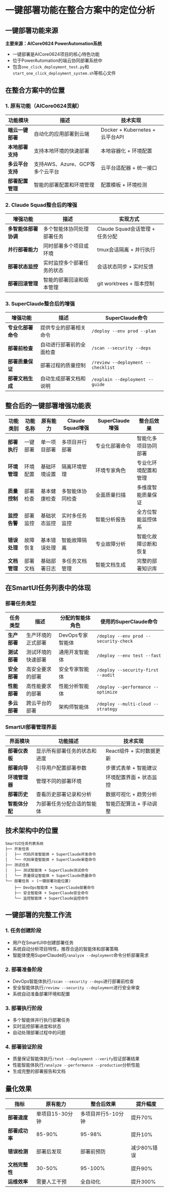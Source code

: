 # 一键部署功能在整合方案中的定位分析

## 一键部署功能来源

**主要来源：AICore0624 PowerAutomation系统**
- 一键部署是AICore0624项目的核心特色功能
- 位于PowerAutomation的端云协同部署系统中
- 包含`one_click_deployment_test.py`和`start_one_click_deployment_system.sh`等核心文件

## 在整合方案中的位置

### 1. 原有功能（AICore0624贡献）
| 功能模块 | 描述 | 技术实现 |
|---------|------|---------|
| **端云一键部署** | 自动化的应用部署到云端 | Docker + Kubernetes + 云平台API |
| **本地部署支持** | 支持本地环境的快速部署 | 本地容器化 + 环境配置 |
| **多云平台支持** | 支持AWS、Azure、GCP等多个云平台 | 云平台适配器 + 统一接口 |
| **部署配置管理** | 智能的部署配置和环境管理 | 配置模板 + 环境检测 |

### 2. Claude Squad整合后的增强
| 增强功能 | 描述 | 实现方式 |
|---------|------|---------|
| **多智能体部署协调** | 多个智能体协同处理部署任务 | Claude Squad会话管理 + 任务分配 |
| **并行部署能力** | 同时部署多个项目或环境 | tmux会话隔离 + 并行执行 |
| **部署状态监控** | 实时监控多个部署任务的状态 | 会话状态同步 + 实时反馈 |
| **部署回滚管理** | 智能的部署回滚和版本管理 | git worktrees + 版本控制 |

### 3. SuperClaude整合后的增强
| 增强功能 | 描述 | SuperClaude命令 |
|---------|------|----------------|
| **专业化部署命令** | 提供专业的部署相关命令 | `/deploy --env prod --plan` |
| **部署前检查** | 自动进行部署前的全面检查 | `/scan --security --deps` |
| **部署质量保证** | 部署过程的质量控制 | `/review --deployment --checklist` |
| **部署文档生成** | 自动生成部署文档和说明 | `/explain --deployment --guide` |

## 整合后的一键部署增强功能表

| 功能类别 | 功能名称 | 原有能力 | Claude Squad增强 | SuperClaude增强 | 整合后效果 |
|---------|---------|---------|-----------------|----------------|------------|
| **部署执行** | 一键部署 | 单一项目部署 | 多项目并行部署 | 专业化部署命令 | 智能化多项目协同部署 |
| **环境管理** | 环境配置 | 基础环境设置 | 隔离环境管理 | 环境专家角色 | 专业化环境配置和管理 |
| **质量控制** | 部署检查 | 基本健康检查 | 多智能体协同检查 | 全面质量扫描 | 多维度智能质量保证 |
| **监控告警** | 部署监控 | 基础状态监控 | 实时多任务监控 | 智能分析报告 | 全方位智能监控体系 |
| **错误处理** | 故障恢复 | 基本错误处理 | 智能故障隔离 | 专业故障分析 | 智能化故障诊断和恢复 |
| **文档管理** | 部署文档 | 基础部署日志 | 多任务文档管理 | 智能文档生成 | 完整的部署知识库 |

## 在SmartUI任务列表中的体现

### 部署任务类型
| 任务类型 | 描述 | 分配的智能体角色 | 使用的SuperClaude命令 |
|---------|------|----------------|-------------------|
| **生产部署** | 生产环境的正式部署 | DevOps专家智能体 | `/deploy --env prod --security-check` |
| **测试部署** | 测试环境的快速部署 | 通用开发智能体 | `/deploy --env test --fast` |
| **安全部署** | 高安全要求的部署 | 安全专家智能体 | `/deploy --security-first --audit` |
| **性能部署** | 高性能要求的部署 | 性能分析智能体 | `/deploy --performance --optimize` |
| **多云部署** | 跨云平台的部署 | 架构师智能体 | `/deploy --multi-cloud --strategy` |

### SmartUI部署管理界面
| 界面模块 | 功能描述 | 技术实现 |
|---------|---------|---------|
| **部署仪表板** | 显示所有部署任务的状态和进度 | React组件 + 实时数据更新 |
| **部署向导** | 引导用户配置部署参数 | 步骤式表单 + 智能建议 |
| **环境管理器** | 管理不同的部署环境 | 环境配置界面 + 状态监控 |
| **部署历史** | 查看历史部署记录和分析 | 数据可视化 + 趋势分析 |
| **智能体分配** | 为部署任务分配合适的智能体 | 智能匹配算法 + 手动调整 |

## 技术架构中的位置

```
SmartUI任务列表系统
├── 开发任务
│   ├── 代码开发智能体 + SuperClaude开发命令
│   └── 代码审查智能体 + SuperClaude审查命令
├── 测试任务  
│   ├── 测试智能体 + SuperClaude测试命令
│   └── 质量保证智能体 + SuperClaude质量命令
└── 部署任务 ⭐ (一键部署功能位置)
    ├── DevOps智能体 + SuperClaude部署命令
    ├── 安全智能体 + SuperClaude安全命令
    └── 监控智能体 + SuperClaude监控命令
```

## 一键部署的完整工作流

### 1. 任务创建阶段
- 用户在SmartUI中创建部署任务
- 系统自动分析项目特性，推荐合适的智能体和部署策略
- 智能体使用SuperClaude的`/analyze --deployment`命令分析部署需求

### 2. 部署准备阶段  
- DevOps智能体执行`/scan --security --deps`进行部署前检查
- 安全智能体执行`/review --security --deployment`进行安全审查
- 系统自动准备部署环境和配置

### 3. 部署执行阶段
- 多个智能体并行执行部署任务
- 实时监控部署进度和状态
- 自动处理部署过程中的问题

### 4. 部署验证阶段
- 质量保证智能体执行`/test --deployment --verify`验证部署结果
- 性能智能体执行`/analyze --performance --production`分析性能
- 生成完整的部署报告和文档

## 量化效果

| 指标 | 原有能力 | 整合后效果 | 提升幅度 |
|------|---------|-----------|---------|
| **部署速度** | 单项目15-30分钟 | 多项目并行5-10分钟 | 提升70% |
| **部署成功率** | 85-90% | 95-98% | 提升10% |
| **错误检测** | 部署后发现 | 部署前预防 | 减少80%错误 |
| **文档完整性** | 30-50% | 95-100% | 提升90% |
| **运维效率** | 需要人工干预 | 全自动化 | 提升300% |

